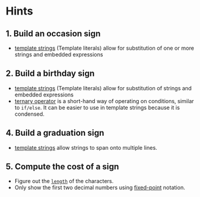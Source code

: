 # Hints

## 1. Build an occasion sign

- [template strings][mdn-template-strings] (Template literals) allow for substitution of one or more strings and embedded expressions

## 2. Build a birthday sign

- [template strings][mdn-template-strings] (Template literals) allow for substitution of strings and embedded expressions
- [ternary operator][mdn-ternary-operator] is a short-hand way of operating on conditions, similar to `if/else`. It can be easier to use in template strings because it is condensed.

## 4. Build a graduation sign

- [template strings][mdn-template-strings] allow strings to span onto multiple lines.

## 5. Compute the cost of a sign

- Figure out the [`length`][mdn-string-length] of the characters.
- Only show the first two decimal numbers using [fixed-point][mdn-to-fixed] notation.

[mdn-const]: https://developer.mozilla.org/en-US/docs/Web/JavaScript/Reference/Statements/const
[mdn-template-strings]: https://developer.mozilla.org/en-US/docs/Web/JavaScript/Reference/Template_literals
[mdn-string-length]: https://developer.mozilla.org/en-US/docs/Web/JavaScript/Reference/Global_Objects/String/length
[mdn-to-fixed]: https://developer.mozilla.org/en-US/docs/Web/JavaScript/Reference/Global_Objects/Number/toFixed
[mdn-ternary-operator]: https://developer.mozilla.org/en-US/docs/Web/JavaScript/Reference/Operators/Conditional_Operator